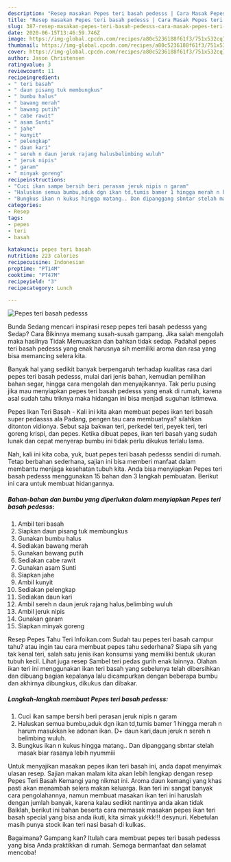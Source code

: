 ```yaml
---
description: "Resep masakan Pepes teri basah pedesss | Cara Masak Pepes teri basah pedesss Yang Enak Dan Mudah"
title: "Resep masakan Pepes teri basah pedesss | Cara Masak Pepes teri basah pedesss Yang Enak Dan Mudah"
slug: 387-resep-masakan-pepes-teri-basah-pedesss-cara-masak-pepes-teri-basah-pedesss-yang-enak-dan-mudah
date: 2020-06-15T13:46:59.746Z
image: https://img-global.cpcdn.com/recipes/a80c5236188f61f3/751x532cq70/pepes-teri-basah-pedesss-foto-resep-utama.jpg
thumbnail: https://img-global.cpcdn.com/recipes/a80c5236188f61f3/751x532cq70/pepes-teri-basah-pedesss-foto-resep-utama.jpg
cover: https://img-global.cpcdn.com/recipes/a80c5236188f61f3/751x532cq70/pepes-teri-basah-pedesss-foto-resep-utama.jpg
author: Jason Christensen
ratingvalue: 3
reviewcount: 11
recipeingredient:
- " teri basah"
- " daun pisang tuk membungkus"
- " bumbu halus"
- " bawang merah"
- " bawang putih"
- " cabe rawit"
- " asam Sunti"
- " jahe"
- " kunyit"
- " pelengkap"
- " daun kari"
- " sereh n daun jeruk rajang halusbelimbing wuluh"
- " jeruk nipis"
- " garam"
- " minyak goreng"
recipeinstructions:
- "Cuci ikan sampe bersih beri perasan jeruk nipis n garam"
- "Haluskan semua bumbu,aduk dgn ikan td,tumis bamer 1 hingga merah n harum masukkan ke adonan ikan. D+ daun kari,daun jeruk n sereh n belimbing wuluh."
- "Bungkus ikan n kukus hingga matang.. Dan dipanggang sbntar stelah masak biar rasanya lebih nyummiii"
categories:
- Resep
tags:
- pepes
- teri
- basah

katakunci: pepes teri basah 
nutrition: 223 calories
recipecuisine: Indonesian
preptime: "PT14M"
cooktime: "PT47M"
recipeyield: "3"
recipecategory: Lunch

---
```



![Pepes teri basah pedesss](https://img-global.cpcdn.com/recipes/a80c5236188f61f3/751x532cq70/pepes-teri-basah-pedesss-foto-resep-utama.jpg)

Bunda Sedang mencari inspirasi resep pepes teri basah pedesss yang Sedap? Cara Bikinnya memang susah-susah gampang. Jika salah mengolah maka hasilnya Tidak Memuaskan dan bahkan tidak sedap. Padahal pepes teri basah pedesss yang enak harusnya sih memiliki aroma dan rasa yang bisa memancing selera kita.

Banyak hal yang sedikit banyak berpengaruh terhadap kualitas rasa dari pepes teri basah pedesss, mulai dari jenis bahan, kemudian pemilihan bahan segar, hingga cara mengolah dan menyajikannya. Tak perlu pusing jika mau menyiapkan pepes teri basah pedesss yang enak di rumah, karena asal sudah tahu triknya maka hidangan ini bisa menjadi suguhan istimewa.

Pepes Ikan Teri Basah - Kali ini kita akan membuat pepes ikan teri basah super pedassss ala Padang, pengen tau cara membuatnya? silahkan ditonton vidionya. Sebut saja bakwan teri, perkedel teri, peyek teri, teri goreng krispi, dan pepes. Ketika dibuat pepes, ikan teri basah yang sudah lunak dan cepat menyerap bumbu ini tidak perlu dikukus terlalu lama.


Nah, kali ini kita coba, yuk, buat pepes teri basah pedesss sendiri di rumah. Tetap berbahan sederhana, sajian ini bisa memberi manfaat dalam membantu menjaga kesehatan tubuh kita. Anda bisa menyiapkan Pepes teri basah pedesss menggunakan 15 bahan dan 3 langkah pembuatan. Berikut ini cara untuk membuat hidangannya.

<!--inarticleads1-->

##### Bahan-bahan dan bumbu yang diperlukan dalam menyiapkan Pepes teri basah pedesss:

1. Ambil  teri basah
1. Siapkan  daun pisang tuk membungkus
1. Gunakan  bumbu halus
1. Sediakan  bawang merah
1. Gunakan  bawang putih
1. Sediakan  cabe rawit
1. Gunakan  asam Sunti
1. Siapkan  jahe
1. Ambil  kunyit
1. Sediakan  pelengkap
1. Sediakan  daun kari
1. Ambil  sereh n daun jeruk rajang halus,belimbing wuluh
1. Ambil  jeruk nipis
1. Gunakan  garam
1. Siapkan  minyak goreng


Resep Pepes Tahu Teri Infoikan.com Sudah tau pepes teri basah campur tahu? atau ingin tau cara membuat pepes tahu sederhana? Siapa sih yang tak kenal teri, salah satu jenis ikan konsumsi yang memiliki bentuk ukuran tubuh kecil. Lihat juga resep Sambel teri pedas gurih enak lainnya. Olahan ikan teri ini menggunakan ikan teri basah yang sebelunya telah dibersihkan dan dibuang bagian kepalanya lalu dicampurkan dengan beberapa bumbu dan akhirnya dibungkus, dikukus dan dibakar. 

<!--inarticleads2-->

##### Langkah-langkah membuat Pepes teri basah pedesss:

1. Cuci ikan sampe bersih beri perasan jeruk nipis n garam
1. Haluskan semua bumbu,aduk dgn ikan td,tumis bamer 1 hingga merah n harum masukkan ke adonan ikan. D+ daun kari,daun jeruk n sereh n belimbing wuluh.
1. Bungkus ikan n kukus hingga matang.. Dan dipanggang sbntar stelah masak biar rasanya lebih nyummiii


Untuk menyajikan masakan pepes ikan teri basah ini, anda dapat menyimak ulasan resep. Sajian makan malam kita akan lebih lengkap dengan resep Pepes Teri Basah Kemangi yang nikmat ini. Aroma daun kemangi yang khas pasti akan menambah selera makan keluarga. Ikan teri ini sangat banyak cara pengolahannya, namun membuat masakan ikan teri ini haruslah dengan jumlah banyak, karena kalau sedikit nantinya anda akan tidak Baiklah, berikut ini bahan beserta cara memasak masakan pepes ikan teri basah special yang bisa anda ikuti, kita simak yukkk!!! desynuri. Kebetulan masih punya stock ikan teri nasi basah di kulkas. 

Bagaimana? Gampang kan? Itulah cara membuat pepes teri basah pedesss yang bisa Anda praktikkan di rumah. Semoga bermanfaat dan selamat mencoba!
